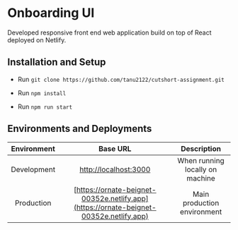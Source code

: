 # Onboarding UI

Developed responsive front end web application build on top of React deployed on Netlify.

## Installation and Setup

- Run `git clone https://github.com/tanu2122/cutshort-assignment.git`

- Run `npm install `

- Run `npm run start`

## Environments and Deployments

| Environment | Base URL | Description  
| :-------:   | :------: | :----------:
| Development | [http://localhost:3000](http://localhost:3000) | When running locally on machine 
| Production | [https://ornate-beignet-00352e.netlify.app](https://ornate-beignet-00352e.netlify.app) | Main production environment 

